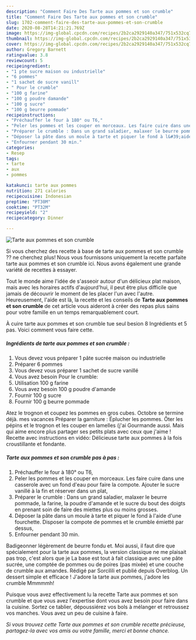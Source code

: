 ```yaml
---
description: "Comment Faire Des Tarte aux pommes et son crumble"
title: "Comment Faire Des Tarte aux pommes et son crumble"
slug: 1702-comment-faire-des-tarte-aux-pommes-et-son-crumble
date: 2020-08-28T14:21:21.769Z
image: https://img-global.cpcdn.com/recipes/2b2ca2929140a347/751x532cq70/tarte-aux-pommes-et-son-crumble-photo-principale-de-la-recette.jpg
thumbnail: https://img-global.cpcdn.com/recipes/2b2ca2929140a347/751x532cq70/tarte-aux-pommes-et-son-crumble-photo-principale-de-la-recette.jpg
cover: https://img-global.cpcdn.com/recipes/2b2ca2929140a347/751x532cq70/tarte-aux-pommes-et-son-crumble-photo-principale-de-la-recette.jpg
author: Gregory Barnett
ratingvalue: 3.8
reviewcount: 5
recipeingredient:
- "1 pte sucre maison ou industrielle"
- "6 pommes"
- "1 sachet de sucre vanill"
- " Pour le crumble"
- "100 g farine"
- "100 g poudre damande"
- "100 g sucre"
- "100 g beurre pommade"
recipeinstructions:
- "Préchauffer le four à 180° ou T6,"
- "Peler les pommes et les couper en morceaux. Les faire cuire dans une casserole avec un fond d&#39;eau pour faire la compote. Ajouter le sucre vanillé à la fin et réserver dans un plat,"
- "Préparer le crumble : Dans un grand saladier, malaxer le beurre pommade, la farine, la poudre d&#39;amande et le sucre du bout des doigts en prenant soin de faire des miettes plus ou moins grosses."
- "Déposer la pâte dans un moule à tarte et piquer le fond à l&#39;aide d&#39;une fourchette. Disposer la compote de pommes et le crumble émietté par dessus,"
- "Enfourner pendant 30 min."
categories:
- Resep
tags:
- tarte
- aux
- pommes

katakunci: tarte aux pommes 
nutrition: 271 calories
recipecuisine: Indonesian
preptime: "PT30M"
cooktime: "PT32M"
recipeyield: "2"
recipecategory: Dinner

---
```



![Tarte aux pommes et son crumble](https://img-global.cpcdn.com/recipes/2b2ca2929140a347/751x532cq70/tarte-aux-pommes-et-son-crumble-photo-principale-de-la-recette.jpg)

Si vous cherchez des recette à base de tarte aux pommes et son crumble ?? ne cherchez plus! Nous vous fournissons uniquement la recette parfaite tarte aux pommes et son crumble ici. Nous avons également une grande variété de recettes à essayer.

Tout le monde aime l'idée de s'asseoir autour d'un délicieux plat maison, mais avec les horaires actifs d'aujourd'hui, il peut être plus difficile que jamais de découvrir le moment de les placer l'un avec l'autre. Heureusement, l'aide est là, la recette et les conseils de <strong> Tarte aux pommes et son crumble </strong> de cet article vous aideront à créer des repas plus sains pour votre famille en un temps remarquablement court.

<!--inarticleads1-->

À cuire tarte aux pommes et son crumble tue seul besion 8 Ingrédients et 5 pas. Voici comment vous faire cette.

##### Ingrédients de tarte aux pommes et son crumble :

1. Vous devez vous préparer 1 pâte sucrée maison ou industrielle
1. Préparer 6 pommes
1. Vous devez vous préparer 1 sachet de sucre vanillé
1. Vous avez besoin  Pour le crumble:
1. Utilisation 100 g farine
1. Vous avez besoin 100 g poudre d&#39;amande
1. Fournir 100 g sucre
1. Fournir 100 g beurre pommade


Atez le trognon et coupez les pommes en gros cubes. Octobre se termine déjà. mes vacances Préparer la garniture : Éplucher les pommes. Ôter les pépins et le trognon et les couper en lamelles (j&#39;ai Gourmande aussi. Mais qui aime encore plus partager ses petits plats avec ceux que j&#39;aime ! Recette avec instructions en vidéo: Délicieuse tarte aux pommes à la fois croustillante et fondante. 

<!--inarticleads2-->

##### Tarte aux pommes et son crumble pas à pas :

1. Préchauffer le four à 180° ou T6,
1. Peler les pommes et les couper en morceaux. Les faire cuire dans une casserole avec un fond d&#39;eau pour faire la compote. Ajouter le sucre vanillé à la fin et réserver dans un plat,
1. Préparer le crumble : Dans un grand saladier, malaxer le beurre pommade, la farine, la poudre d&#39;amande et le sucre du bout des doigts en prenant soin de faire des miettes plus ou moins grosses.
1. Déposer la pâte dans un moule à tarte et piquer le fond à l&#39;aide d&#39;une fourchette. Disposer la compote de pommes et le crumble émietté par dessus,
1. Enfourner pendant 30 min.


Badigeonner légèrement de beurre fondu et. Moi aussi, il faut dire que spécialement pour la tarte aux pommes, la version classique ne me plaisait pas trop, c&#39;est alors que je La base est tout à fait classique avec une pâte sucrée, une comptée de pommes ou de poires (pas mixée) et une couche de crumble aux amandes. Rédigé par Sorcilili et publié depuis Overblog. Un dessert simple et efficace ! J&#39;adore la tarte aux pommes, j&#39;adore les crumble Mmmmmh! 

<!--inarticleads1-->

<p>
Puisque vous avez effectivement lu la recette Tarte aux pommes et son crumble et que vous avez l'expertise dont vous avez besoin pour faire dans la cuisine. Sortez ce tablier, dépoussiérez vos bols à mélanger et retroussez vos manches. Vous avez un peu de cuisine à faire.
</p>

<p>
<i>Si vous trouvez cette Tarte aux pommes et son crumble recette précieuse, partagez-la avec vos amis ou votre famille, merci et bonne chance.</i>
</p>
